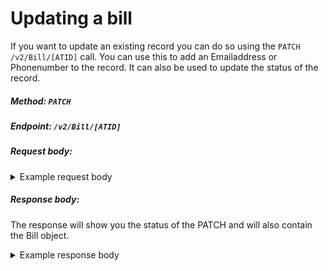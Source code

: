 # Updating a bill

If you want to update an existing record you can do so using the `PATCH /v2/Bill/[ATID]` call.
You can use this to add an Emailaddress or Phonenumber to the record.
It can also be used to update the status of the record.

##### Method: `PATCH`
##### Endpoint: `/v2/Bill/[ATID]`
##### Request body:
<details>
<summary>Example request body</summary>

```json
{
  "Status": "Open",
  "Address": {
    "Email": "string",
    "PhoneNumber": "string"
  }
}
```
</details>

##### Response body:
The response will show you the status of the PATCH and will also contain the Bill object.
<details>
<summary>Example response body</summary>

```json
{
  "Status": "Succeeded",
  "Bill": {
    "ATID": "00000000-0000-0000-0000-000000000000",
    "SRRID": "string",
    "AETemplateID": "00000000-0000-0000-0000-000000000000",
    "PaymentReference": "string",
    "Amount": 0
  }
}
```
</details>
